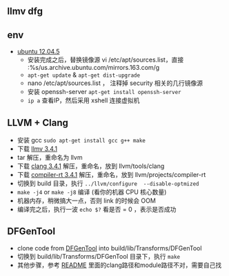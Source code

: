 ## llmv dfg

## env

+ [ubuntu 12.04.5](http://mirrors.163.com/ubuntu-releases/12.04.5/ubuntu-12.04.5-server-amd64.iso)
  + 安装完成之后，替换镜像源 vi /etc/apt/sources.list，直接 :%s/us.archive.ubuntu.com/mirrors.163.com/g
  + `apt-get update` & `apt-get dist-upgrade`
  + nano /etc/apt/sources.list ， 注释掉 security 相关的几行镜像源
  + 安装 openssh-server `apt-get install openssh-server`
  + `ip a` 查看IP，然后采用 xshell 连接虚拟机

## LLVM + Clang

+ 安装 gcc `sudo apt-get install gcc g++ make`
+ 下载 [llmv 3.4.1](https://releases.llvm.org/3.4.1/llvm-3.4.1.src.tar.gz)
+ tar 解压，重命名为 llvm
+ 下载 [clang 3.4.1](https://releases.llvm.org/3.4.1/cfe-3.4.1.src.tar.gz) 解压，重命名，放到 llvm/tools/clang
+ 下载 [compiler-rt 3.4.1](https://releases.llvm.org/3.4/compiler-rt-3.4.src.tar.gz) 解压，重命名，放到 llvm/projects/compiler-rt
+ 切换到 build 目录，执行 `../llvm/configure  --disable-optmized`
+ `make -j4` or `make -j8` 编译 (看你的机器 CPU 核心数量)
+ 机器内存，稍微搞大一点，否则 link 的时候会 OOM
+ 编译完之后，执行一波 `echo $?` 看是否 = 0 ，表示是否成功

## DFGenTool

+ clone code from [DFGenTool](https://github.com/misc-research/DFGenTool) into build/lib/Transforms/DFGenTool
+ 切换到 build/lib/Transforms/DFGenTool 目录下，执行 `make`
+ 其他步骤，参考 [README](./Readme.md) 里面的clang路径和module路径不对，需要自己找
